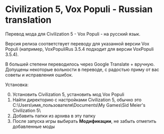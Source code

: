 # Civilization 5, Vox Populi - Russian translation
Перевод мода для Civilization 5 - Vox Populi - на русский язык.

Версия релиза соответствует переводу для указанной версии Vox Populi (например, VoxPopuliRus 3.5.4 подходит для версии VoxPopuli 3.5.4).

В большей степени переводилось через Google Translate + вручную. Допущены некоторые вольности в переводе, с радостью приму от вас советы и исправления ошибок.

Установка:

0) Установить Civilization 5, установить мод Vox Populi
1) Найти директорию с настройками Civilization 5, обычно это С:\Users\имя_пользователя\Documents\My Games\Sid Meier's Civilization 5\
2) Добавить папки из архива в эту папку
3) После запуска игры выбирать **Модификации**, не забыть отметить добавленные моды
